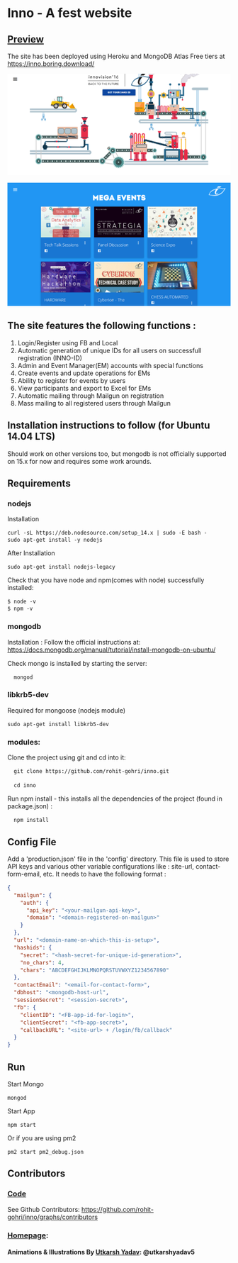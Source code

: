 # Inno - A fest website

## [Preview](https://inno.boring.download/)

The site has been deployed using Heroku and MongoDB Atlas Free tiers at https://inno.boring.download/

[![Home Page](./temp/home_page.png)](#Homepage)

![Events Page](./temp/events.png)

## The site features the following functions :

1. Login/Register using FB and Local
2. Automatic generation of unique IDs for all users on successfull registration (INNO-ID)
3. Admin and Event Manager(EM) accounts with special functions
4. Create events and update operations for EMs
5. Ability to register for events by users
6. View participants and export to Excel for EMs
7. Automatic mailing through Mailgun on registration
8. Mass mailing to all registered users through Mailgun

## Installation instructions to follow (for Ubuntu 14.04 LTS)

Should work on other versions too, but mongodb is not officially supported on 15.x for now and requires some work arounds.

## Requirements

### nodejs

Installation

    curl -sL https://deb.nodesource.com/setup_14.x | sudo -E bash -
    sudo apt-get install -y nodejs

After Installation

    sudo apt-get install nodejs-legacy

Check that you have node and npm(comes with node) successfully installed:

    $ node -v
    $ npm -v

### mongodb

Installation :
Follow the official instructions at:
https://docs.mongodb.org/manual/tutorial/install-mongodb-on-ubuntu/

Check mongo is installed by starting the server:

      mongod

### libkrb5-dev

Required for mongoose (nodejs module)

    sudo apt-get install libkrb5-dev

### modules:

Clone the project using git and cd into it:

      git clone https://github.com/rohit-gohri/inno.git

      cd inno

Run npm install - this installs all the dependencies of the project (found in package.json) :

      npm install

## Config File

Add a 'production.json' file in the 'config' directory. This file is used to store API keys and various other variable configurations like : site-url, contact-form-email, etc.
It needs to have the following format :

```json
{
  "mailgun": {
    "auth": {
      "api_key": "<your-mailgun-api-key>",
      "domain": "<domain-registered-on-mailgun>"
    }
  },
  "url": "<domain-name-on-which-this-is-setup>",
  "hashids": {
    "secret": "<hash-secret-for-unique-id-generation>",
    "no_chars": 4,
    "chars": "ABCDEFGHIJKLMNOPQRSTUVWXYZ1234567890"
  },
  "contactEmail": "<email-for-contact-form>",
  "dbhost": "<mongodb-host-url",
  "sessionSecret": "<session-secret>",
  "fb": {
    "clientID": "<FB-app-id-for-login>",
    "clientSecret": "<fb-app-secret>",
    "callbackURL": "<site-url> + /login/fb/callback"
  }
}
```

## Run

Start Mongo

    mongod

Start App

    npm start

Or if you are using pm2

    pm2 start pm2_debug.json

## Contributors

### [Code](https://github.com/rohit-gohri/inno/graphs/contributors)

See Github Contributors: https://github.com/rohit-gohri/inno/graphs/contributors

### [Homepage](https://github.com/rohit-95/inno/tree/master/public/assets/robot):

#### Animations & Illustrations By [Utkarsh Yadav](https://github.com/utkarshyadav5): @utkarshyadav5

